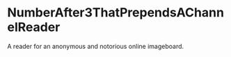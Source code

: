 # NumberAfter3ThatPrependsAChannelReader
A reader for an anonymous and notorious online imageboard.
